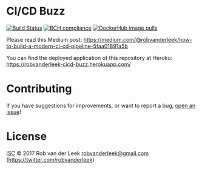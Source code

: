 # CI/CD Buzz

[![Build Status](https://travis-ci.org/robvanderleek/cicd-buzz.svg?branch=master)](https://travis-ci.org/robvanderleek/cicd-buzz)
[![BCH compliance](https://bettercodehub.com/edge/badge/robvanderleek/cicd-buzz)](https://bettercodehub.com/)
[![DockerHub image pulls](https://img.shields.io/docker/pulls/robvanderleek/cicd-buzz)](https://hub.docker.com/repository/docker/robvanderleek/cicd-buzz)

Please read this Medium post: https://medium.com/@robvanderleek/how-to-build-a-modern-ci-cd-pipeline-5faa01891a5b

You can find the deployed application of this repository at Heroku: https://robvanderleek-cicd-buzz.herokuapp.com/

# Contributing

If you have suggestions for improvements, or want to report a bug, [open an issue](https://github.com/robvanderleek/cicd-buzz/issues)!

# License

[ISC](LICENSE) © 2017 Rob van der Leek <robvanderleek@gmail.com> (https://twitter.com/robvanderleek)


